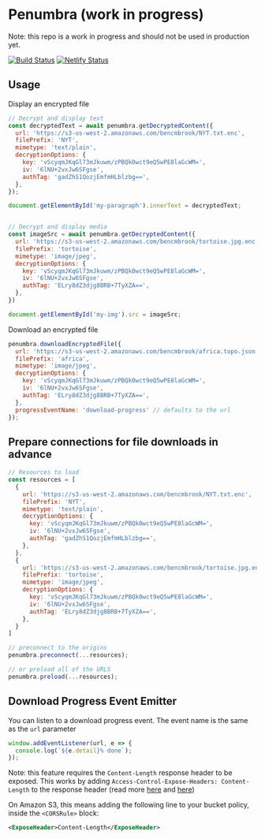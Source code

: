 # Penumbra (work in progress)
  
Note: this repo is a work in progress and should not be used in production yet.

[![Build Status](https://travis-ci.com/transcend-io/penumbra.svg?token=XTquxQxQzsVSbyH7sopX&branch=master)](https://travis-ci.com/transcend-io/penumbra)
[![Netlify Status](https://api.netlify.com/api/v1/badges/533125dc-c7af-4442-af32-df7283c7322b/deploy-status)](https://app.netlify.com/sites/penumbra-demo/deploys)

## Usage

Display an encrypted file

```js
// Decrypt and display text
const decryptedText = await penumbra.getDecryptedContent({
  url: 'https://s3-us-west-2.amazonaws.com/bencmbrook/NYT.txt.enc',
  filePrefix: 'NYT',
  mimetype: 'text/plain',
  decryptionOptions: {
    key: 'vScyqmJKqGl73mJkuwm/zPBQk0wct9eQ5wPE8laGcWM=',
    iv: '6lNU+2vxJw6SFgse',
    authTag: 'gadZhS1QozjEmfmHLblzbg==',
  },
});

document.getElementById('my-paragraph').innerText = decryptedText;


// Decrypt and display media
const imageSrc = await penumbra.getDecryptedContent({
  url: 'https://s3-us-west-2.amazonaws.com/bencmbrook/tortoise.jpg.enc',
  filePrefix: 'tortoise',
  mimetype: 'image/jpeg',
  decryptionOptions: {
    key: 'vScyqmJKqGl73mJkuwm/zPBQk0wct9eQ5wPE8laGcWM=',
    iv: '6lNU+2vxJw6SFgse',
    authTag: 'ELry8dZ3djg8BRB+7TyXZA==',
  },
})

document.getElementById('my-img').src = imageSrc;
```

Download an encrypted file

```js
penumbra.downloadEncryptedFile({
  url: 'https://s3-us-west-2.amazonaws.com/bencmbrook/africa.topo.json.enc',
  filePrefix: 'africa',
  mimetype: 'image/jpeg',
  decryptionOptions: {
    key: 'vScyqmJKqGl73mJkuwm/zPBQk0wct9eQ5wPE8laGcWM=',
    iv: '6lNU+2vxJw6SFgse',
    authTag: 'ELry8dZ3djg8BRB+7TyXZA==',
  },
  progressEventName: 'download-progress' // defaults to the url
});
```

## Prepare connections for file downloads in advance

```js
// Resources to load
const resources = [
  {
    url: 'https://s3-us-west-2.amazonaws.com/bencmbrook/NYT.txt.enc',
    filePrefix: 'NYT',
    mimetype: 'text/plain',
    decryptionOptions: {
      key: 'vScyqmJKqGl73mJkuwm/zPBQk0wct9eQ5wPE8laGcWM=',
      iv: '6lNU+2vxJw6SFgse',
      authTag: 'gadZhS1QozjEmfmHLblzbg==',
    },
  },
  {
    url: 'https://s3-us-west-2.amazonaws.com/bencmbrook/tortoise.jpg.enc',
    filePrefix: 'tortoise',
    mimetype: 'image/jpeg',
    decryptionOptions: {
      key: 'vScyqmJKqGl73mJkuwm/zPBQk0wct9eQ5wPE8laGcWM=',
      iv: '6lNU+2vxJw6SFgse',
      authTag: 'ELry8dZ3djg8BRB+7TyXZA==',
    },
  }
]

// preconnect to the origins
penumbra.preconnect(...resources);

// or preload all of the URLS
penumbra.preload(...resources);
```

## Download Progress Event Emitter

You can listen to a download progress event. The event name is the same as the `url` parameter

```js
window.addEventListener(url, e => {
  console.log(`${e.detail}% done`);
});
```

Note: this feature requires the `Content-Length` response header to be exposed. This works by adding `Access-Control-Expose-Headers: Content-Length` to the response header (read more [here](https://www.html5rocks.com/en/tutorials/cors/) and [here](https://developer.mozilla.org/en-US/docs/Web/HTTP/Headers/Access-Control-Expose-Headers))

On Amazon S3, this means adding the following line to your bucket policy, inside the `<CORSRule>` block:

```xml
<ExposeHeader>Content-Length</ExposeHeader>
```
